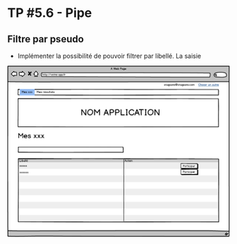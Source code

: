 # TP #5.6 - Pipe

## Filtre par pseudo

* Implémenter la possibilité de pouvoir filtrer par libellé. La saisie

![](../images/evalme/pipe.png)